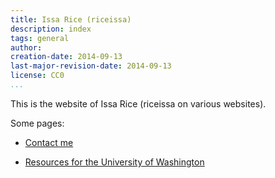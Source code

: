 ```yaml
---
title: Issa Rice (riceissa)
description: index
tags: general
author: 
creation-date: 2014-09-13
last-major-revision-date: 2014-09-13
license: CC0
...
```


This is the website of Issa Rice (riceissa on various websites).

Some pages:

- [Contact me](./contact)

- [Resources for the University of Washington](./resources-for-the-university-of-washington)
